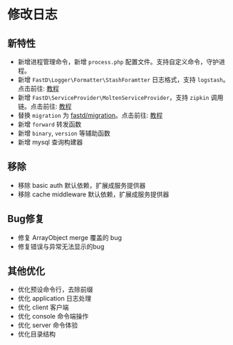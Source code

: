 # 修改日志

## 新特性

* 新增进程管理命令，新增 `process.php` 配置文件。支持自定义命令，守护进程。
* 新增 `FastD\Logger\Formatter\StashForamtter` 日志格式，支持 `logstash`。点击前往: [教程](blog/practice/practice-5-created-log.md)
* 新增 `FastD\ServiceProvider\MoltenServiceProvider`，支持 `zipkin` 调用链。点击前往: [教程](blog/practice/practice-6-created-zipkin.md)
* 替换 `migration` 为 [fastd/migration](https://github.com/JanHuang/migration)。点击前往: [教程]()
* 新增 `forward` 转发函数
* 新增 `binary`, `version` 等辅助函数
* 新增 mysql 查询构建器

## 移除

* 移除 basic auth 默认依赖，扩展成服务提供器
* 移除 cache middleware 默认依赖，扩展成服务提供器

## Bug修复

* 修复 ArrayObject merge 覆盖的 bug
* 修复错误与异常无法显示的bug

## 其他优化

* 优化预设命令行，去除前缀
* 优化 application 日志处理
* 优化 client 客户端
* 优化 console 命令端操作
* 优化 server 命令体验
* 优化目录结构
